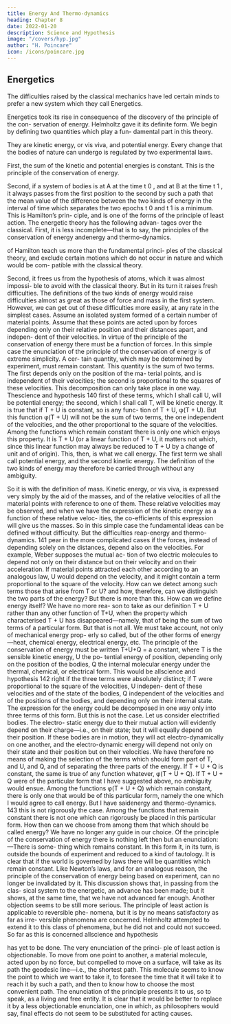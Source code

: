 ```yaml
---
title: Energy And Thermo-dynamics
heading: Chapter 8
date: 2022-01-20
description: Science and Hypothesis
image: "/covers/hyp.jpg"
author: "H. Poincare"
icon: /icons/poincare.jpg
---
```



## Energetics

The difficulties raised by the classical mechanics have led certain minds to prefer a new system
which they call Energetics. 

Energetics took its rise in consequence of the discovery of the principle of the con-
servation of energy. Helmholtz gave it its definite form.
We begin by defining two quantities which play a fun-
damental part in this theory. 

They are kinetic energy, or vis viva, and potential energy. Every change that the bodies of nature can undergo is regulated by two experimental laws. 

First, the sum of the kinetic and potential energies is constant. This is the principle of the conservation of energy.

Second, if a system of bodies is at A at the time t 0 , and at B at the time t 1 , it always passes from the first position to the second by such a path that
the mean value of the difference between the two kinds
of energy in the interval of time which separates the two
epochs t 0 and t 1 is a minimum. This is Hamilton’s prin-
ciple, and is one of the forms of the principle of least
action. The energetic theory has the following advan-
tages over the classical. First, it is less incomplete—that
is to say, the principles of the conservation of energy andenergy and thermo-dynamics.

of Hamilton teach us more than the fundamental princi-
ples of the classical theory, and exclude certain motions
which do not occur in nature and which would be com-
patible with the classical theory. 

Second, it frees us from the hypothesis of atoms, which it was almost impossi-
ble to avoid with the classical theory. But in its turn it
raises fresh difficulties. The definitions of the two kinds
of energy would raise difficulties almost as great as those
of force and mass in the first system. However, we can
get out of these difficulties more easily, at any rate in
the simplest cases. Assume an isolated system formed of
a certain number of material points. Assume that these
points are acted upon by forces depending only on their
relative position and their distances apart, and indepen-
dent of their velocities. In virtue of the principle of the
conservation of energy there must be a function of forces.
In this simple case the enunciation of the principle of the
conservation of energy is of extreme simplicity. A cer-
tain quantity, which may be determined by experiment,
must remain constant. This quantity is the sum of two
terms. The first depends only on the position of the ma-
terial points, and is independent of their velocities; the
second is proportional to the squares of these velocities.
This decomposition can only take place in one way. Thescience and hypothesis
140
first of these terms, which I shall call U, will be potential
energy; the second, which I shall call T, will be kinetic
energy. It is true that if T + U is constant, so is any func-
tion of T + U, φ(T + U). But this function φ(T + U) will
not be the sum of two terms, the one independent of the
velocities, and the other proportional to the square of the
velocities. Among the functions which remain constant
there is only one which enjoys this property. It is T + U
(or a linear function of T + U, it matters not which, since
this linear function may always be reduced to T + U by
a change of unit and of origin). This, then, is what we
call energy. The first term we shall call potential energy,
and the second kinetic energy. The definition of the two
kinds of energy may therefore be carried through without
any ambiguity.

So it is with the definition of mass. Kinetic energy, or
vis viva, is expressed very simply by the aid of the masses,
and of the relative velocities of all the material points
with reference to one of them. These relative velocities
may be observed, and when we have the expression of
the kinetic energy as a function of these relative veloc-
ities, the co-efficients of this expression will give us the
masses. So in this simple case the fundamental ideas can
be defined without difficulty. But the difficulties reap-energy and thermo-dynamics.
141
pear in the more complicated cases if the forces, instead
of depending solely on the distances, depend also on the
velocities. For example, Weber supposes the mutual ac-
tion of two electric molecules to depend not only on their
distance but on their velocity and on their acceleration.
If material points attracted each other according to an
analogous law, U would depend on the velocity, and it
might contain a term proportional to the square of the
velocity. How can we detect among such terms those that
arise from T or U? and how, therefore, can we distinguish
the two parts of the energy? But there is more than this.
How can we define energy itself? We have no more rea-
son to take as our definition T + U rather than any other
function of T+U, when the property which characterised
T + U has disappeared—namely, that of being the sum
of two terms of a particular form. But that is not all. We
must take account, not only of mechanical energy prop-
erly so called, but of the other forms of energy—heat,
chemical energy, electrical energy, etc. The principle of
the conservation of energy must be written T+U+Q = a
constant, where T is the sensible kinetic energy, U the po-
tential energy of position, depending only on the position
of the bodies, Q the internal molecular energy under the
thermal, chemical, or electrical form. This would be allscience and hypothesis
142
right if the three terms were absolutely distinct; if T were
proportional to the square of the velocities, U indepen-
dent of these velocities and of the state of the bodies,
Q independent of the velocities and of the positions of
the bodies, and depending only on their internal state.
The expression for the energy could be decomposed in one
way only into three terms of this form. But this is not
the case. Let us consider electrified bodies. The electro-
static energy due to their mutual action will evidently
depend on their charge—i.e., on their state; but it will
equally depend on their position. If these bodies are in
motion, they will act electro-dynamically on one another,
and the electro-dynamic energy will depend not only on
their state and their position but on their velocities. We
have therefore no means of making the selection of the
terms which should form part of T, and U, and Q, and
of separating the three parts of the energy. If T + U + Q
is constant, the same is true of any function whatever,
φ(T + U + Q).
If T + U + Q were of the particular form that I have
suggested above, no ambiguity would ensue. Among the
functions φ(T + U + Q) which remain constant, there is
only one that would be of this particular form, namely the
one which I would agree to call energy. But I have saidenergy and thermo-dynamics.
143
this is not rigorously the case. Among the functions that
remain constant there is not one which can rigorously be
placed in this particular form. How then can we choose
from among them that which should be called energy?
We have no longer any guide in our choice.
Of the principle of the conservation of energy there
is nothing left then but an enunciation:—There is some-
thing which remains constant. In this form it, in its turn,
is outside the bounds of experiment and reduced to a kind
of tautology. It is clear that if the world is governed by
laws there will be quantities which remain constant. Like
Newton’s laws, and for an analogous reason, the principle
of the conservation of energy being based on experiment,
can no longer be invalidated by it.
This discussion shows that, in passing from the clas-
sical system to the energetic, an advance has been made;
but it shows, at the same time, that we have not advanced
far enough.
Another objection seems to be still more serious. The
principle of least action is applicable to reversible phe-
nomena, but it is by no means satisfactory as far as irre-
versible phenomena are concerned. Helmholtz attempted
to extend it to this class of phenomena, but he did not
and could not succeed. So far as this is concerned allscience and hypothesis

has yet to be done. The very enunciation of the princi-
ple of least action is objectionable. To move from one
point to another, a material molecule, acted upon by no
force, but compelled to move on a surface, will take as
its path the geodesic line—i.e., the shortest path. This
molecule seems to know the point to which we want to
take it, to foresee the time that it will take it to reach
it by such a path, and then to know how to choose the
most convenient path. The enunciation of the principle
presents it to us, so to speak, as a living and free entity.
It is clear that it would be better to replace it by a less
objectionable enunciation, one in which, as philosophers
would say, final effects do not seem to be substituted for
acting causes.

